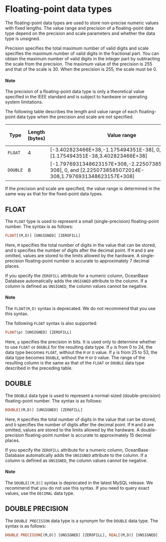 # Floating-point data types

The floating-point data types are used to store non-precise numeric values with fixed lengths. The value range and precision of a floating-point data type depend on the precision and scale parameters and whether the data type is unsigned.

Precision specifies the total maximum number of valid digits and scale specifies the maximum number of valid digits in the fractional part. You can obtain the maximum number of valid digits in the integer part by subtracting the scale from the precision. The maximum value of the precision is 255 and that of the scale is 30. When the precision is 255, the scale must be 0.

  <main id="notice" type='explain'>
    <h4>Note</h4>
    <p>The precision of a floating-point data type is only a theoretical value specified in the IEEE standard and is subject to hardware or operating system limitations. </p>
  </main>

The following table describes the length and value range of each floating-point data type when the precision and scale are not specified.

| Type | Length (bytes) | Value range | Maximum precision (digits) |
|----------|--------|----------------------------------------------------------------------------------------------------------------|------|
| `FLOAT` | 4 | \[-3.402823466E+38,-1.175494351E-38\], 0, and \[1.175494351E-38,3.402823466E+38\] | 7 |
| `DOUBLE` | 8 | \[-1.7976931348623157E+308,-2.2250738585072014E-308\], 0, and \[2.2250738585072014E-308,1.7976931348623157E+308\] | 15 |

If the precision and scale are specified, the value range is determined in the same way as that for the fixed-point data types.

## FLOAT

The `FLOAT` type is used to represent a small (single-precision) floating-point number. The syntax is as follows:

```sql
FLOAT[(M,D)] [UNSIGNED] [ZEROFILL]
```

Here, `M` specifies the total number of digits in the value that can be stored, and `D` specifies the number of digits after the decimal point. If `M` and `D` are omitted, values are stored to the limits allowed by the hardware. A single-precision floating-point number is accurate to approximately 7 decimal places.

If you specify the `ZEROFILL` attribute for a numeric column, OceanBase Database automatically adds the `UNSIGNED` attribute to the column. If a column is defined as `UNSIGNED`, the column values cannot be negative.


  <main id="notice" type='explain'>
    <h4>Note</h4>
    <p>The <code>FLOAT(M,D)</code> syntax is deprecated. We do not recommend that you use this syntax. </p>
  </main>

The following `FLOAT` syntax is also supported:

```sql
FLOAT(p) [UNSIGNED] [ZEROFILL]
```

Here, `p` specifies the precision in bits. It is used only to determine whether to use `FLOAT` or `DOUBLE` for the resulting data type. If `p` is from 0 to 24, the data type becomes `FLOAT`, without the `M` or `D` value. If `p` is from 25 to 53, the data type becomes `DOUBLE`, without the `M` or `D` value. The range of the resulting column is the same as that of the `FLOAT` or `DOUBLE` data type described in the preceding table.

## DOUBLE

The `DOUBLE` data type is used to represent a normal-sized (double-precision) floating-point number. The syntax is as follows:

```sql
DOUBLE[(M,D)] [UNSIGNED] [ZEROFILL]
```

Here, `M` specifies the total number of digits in the value that can be stored, and `D` specifies the number of digits after the decimal point. If `M` and `D` are omitted, values are stored to the limits allowed by the hardware. A double-precision floating-point number is accurate to approximately 15 decimal places.

If you specify the `ZEROFILL` attribute for a numeric column, OceanBase Database automatically adds the `UNSIGNED` attribute to the column. If a column is defined as `UNSIGNED`, the column values cannot be negative.
  <main id="notice" type='explain'>
    <h4>Note</h4>
    <p>The <code>DOUBLE[(M,D)]</code> syntax is deprecated in the latest MySQL release. We recommend that you do not use this syntax. If you need to query exact values, use the <code>DECIMAL</code> data type. </p>
  </main>

## DOUBLE PRECISION

The `DOUBLE PRECISION` data type is a synonym for the `DOUBLE` data type. The syntax is as follows:

```sql
DOUBLE PRECISION[(M,D)] [UNSIGNED] [ZEROFILL], REAL[(M,D)] [UNSIGNED] [ZEROFILL]
```
